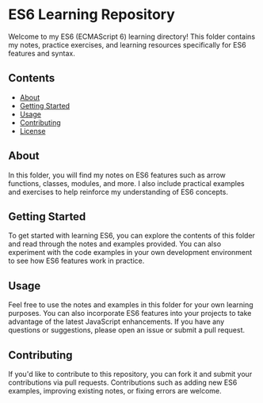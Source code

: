 # ES6 Learning Repository

Welcome to my ES6 (ECMAScript 6) learning directory! This folder contains my notes, practice exercises, and learning resources specifically for ES6 features and syntax.

## Contents

- [About](#about)
- [Getting Started](#getting-started)
- [Usage](#usage)
- [Contributing](#contributing)
- [License](#license)

## About

In this folder, you will find my notes on ES6 features such as arrow functions, classes, modules, and more. I also include practical examples and exercises to help reinforce my understanding of ES6 concepts.

## Getting Started

To get started with learning ES6, you can explore the contents of this folder and read through the notes and examples provided. You can also experiment with the code examples in your own development environment to see how ES6 features work in practice.

## Usage

Feel free to use the notes and examples in this folder for your own learning purposes. You can also incorporate ES6 features into your projects to take advantage of the latest JavaScript enhancements. If you have any questions or suggestions, please open an issue or submit a pull request.

## Contributing

If you'd like to contribute to this repository, you can fork it and submit your contributions via pull requests. Contributions such as adding new ES6 examples, improving existing notes, or fixing errors are welcome.
